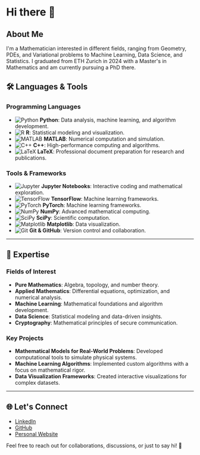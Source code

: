 # Hi there 👋

## About Me

I'm a Mathematician interested in different fields, ranging from Geometry, PDEs, and Variational problems to Machine Learning, Data Science, and Statistics. I graduated from ETH Zurich in 2024 with a Master's in Mathematics and am currently pursuing a PhD there. 
## 🛠️ Languages & Tools

### Programming Languages
- ![Python](https://img.shields.io/badge/-Python-3776AB?style=flat&logo=python&logoColor=white) **Python**: Data analysis, machine learning, and algorithm development.
- ![R](https://img.shields.io/badge/-R-276DC3?style=flat&logo=r&logoColor=white) **R**: Statistical modeling and visualization.
- ![MATLAB](https://img.shields.io/badge/-MATLAB-0076A8?style=flat&logo=mathworks&logoColor=white) **MATLAB**: Numerical computation and simulation.
- ![C++](https://img.shields.io/badge/-C++-00599C?style=flat&logo=c%2B%2B&logoColor=white) **C++**: High-performance computing and algorithms.
- ![LaTeX](https://img.shields.io/badge/-LaTeX-008080?style=flat&logo=latex&logoColor=white) **LaTeX**: Professional document preparation for research and publications.

### Tools & Frameworks
- ![Jupyter](https://img.shields.io/badge/-Jupyter-F37626?style=flat&logo=jupyter&logoColor=white) **Jupyter Notebooks**: Interactive coding and mathematical exploration.
- ![TensorFlow](https://img.shields.io/badge/-TensorFlow-FF6F00?style=flat&logo=tensorflow&logoColor=white) **TensorFlow**: Machine learning frameworks.
- ![PyTorch](https://img.shields.io/badge/-PyTorch-EE4C2C?style=flat&logo=pytorch&logoColor=white) **PyTorch**: Machine learning frameworks.
- ![NumPy](https://img.shields.io/badge/-NumPy-013243?style=flat&logo=numpy&logoColor=white) **NumPy**: Advanced mathematical computing.
- ![SciPy](https://img.shields.io/badge/-SciPy-8CAAE6?style=flat&logo=scipy&logoColor=white) **SciPy**: Scientific computation.
- ![Matplotlib](https://img.shields.io/badge/-Matplotlib-11557C?style=flat) **Matplotlib**: Data visualization.
- ![Git](https://img.shields.io/badge/-Git-F05032?style=flat&logo=git&logoColor=white) **Git & GitHub**: Version control and collaboration.
---

## 🧠 Expertise

### Fields of Interest
- **Pure Mathematics**: Algebra, topology, and number theory.
- **Applied Mathematics**: Differential equations, optimization, and numerical analysis.
- **Machine Learning**: Mathematical foundations and algorithm development.
- **Data Science**: Statistical modeling and data-driven insights.
- **Cryptography**: Mathematical principles of secure communication.

### Key Projects
- **Mathematical Models for Real-World Problems**: Developed computational tools to simulate physical systems.
- **Machine Learning Algorithms**: Implemented custom algorithms with a focus on mathematical rigor.
- **Data Visualization Frameworks**: Created interactive visualizations for complex datasets.

---

## 🌐 Let's Connect
- [LinkedIn](#)  
- [GitHub](https://github.com/yourusername)  
- [Personal Website](#)  

Feel free to reach out for collaborations, discussions, or just to say hi! 🚀
